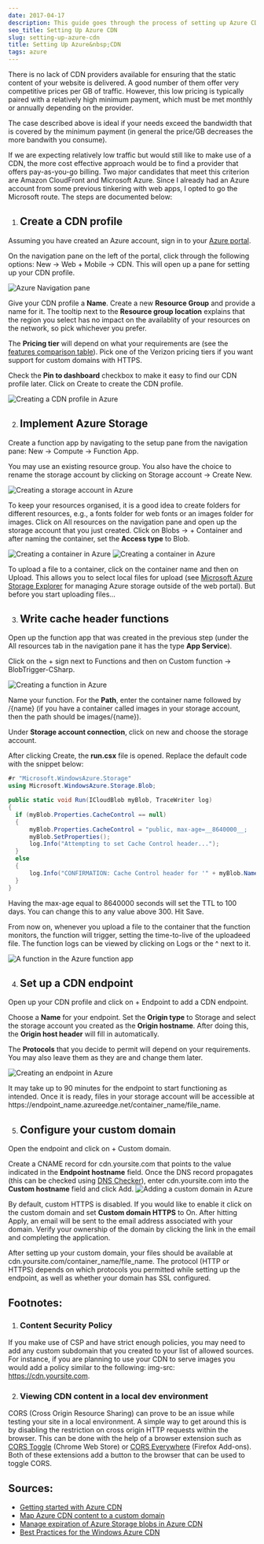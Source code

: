 ```yaml
---
date: 2017-04-17
description: This guide goes through the process of setting up Azure CDN on a custom domain. A function is triggered when content is uploaded to Azure storage, and sets the time-to-live of the uploads based on what container they are uploaded to.
seo_title: Setting Up Azure CDN
slug: setting-up-azure-cdn
title: Setting Up Azure&nbsp;CDN
tags: azure
---
```


There is no lack of CDN providers available for ensuring that the static content of your website is delivered. A good number of them offer very competitive prices per GB of traffic. However, this low pricing is typically paired with a relatively high minimum payment, which must be met monthly or annually depending on the provider.

The case described above is ideal if your needs exceed the bandwidth that is covered by the minimum payment (in general the price/GB decreases the more bandwith you consume).

If we are expecting relatively low traffic but would still like to make use of a CDN, the more cost effective approach would be to find a provider that offers pay-as-you-go billing. Two major candidates that meet this criterion are Amazon CloudFront and Microsoft Azure. Since I already had an Azure account from some previous tinkering with web apps, I opted to go the Microsoft route. The steps are documented below:

1. ## Create a CDN profile

  Assuming you have created an Azure account, sign in to your [Azure portal][1].

  On the navigation pane on the left of the portal, click through the following options: <span class="ui-flow">New</span> &rarr; <span class="ui-flow">Web&nbsp;+&nbsp;Mobile</span> &rarr; <span class="ui-flow">CDN</span>. This will open up a pane for setting up your CDN profile.

  ![Azure Navigation pane](https://cdn.odongo.xyz/images/navigation_pane.png)

  Give your CDN profile a __Name__. Create a new __Resource Group__ and provide a name for it. The tooltip next to the __Resource group location__ explains that the region you select has no impact on the availablity of your resources on the network, so pick whichever you prefer.

  The __Pricing tier__ will depend on what your requirements are (see the [features comparison table][2]). Pick one of the Verizon pricing tiers if you want support for custom domains with HTTPS.

  Check the __Pin to dashboard__ checkbox to make it easy to find our CDN profile later. Click on <span class="ui-flow">Create</span> to create the CDN profile.

  ![Creating a CDN profile in Azure](https://cdn.odongo.xyz/images/create_cdn_profile.png)

2. ## Implement Azure Storage

  Create a function app by navigating to the setup pane from the navigation pane: <span class="ui-flow">New</span> &rarr; <span class="ui-flow">Compute</span> &rarr; <span class="ui-flow">Function&nbsp;App</span>.

  You may use an existing resource group. You also have the choice to rename the storage account by clicking on <span class="ui-flow">Storage&nbsp;account</span> &rarr; <span class="ui-flow">Create&nbsp;New</span>.

  ![Creating a storage account in Azure](https://cdn.odongo.xyz/images/create_function_app.png)

  To keep your resources organised, it is a good idea to create folders for different resources, e.g., a <span class="input">fonts</span> folder for web fonts or an <span class="input">images</span> folder for images. Click on <span class="ui-flow">All&nbsp;resources</span> on the navigation pane and open up the storage account that you just created. Click on <span class="ui-flow">Blobs</span> &rarr; <span class="ui-flow">+&nbsp;Container</span> and after naming the container, set the __Access type__ to <span class="input">Blob</span>.

  ![Creating a container in Azure](https://cdn.odongo.xyz/images/create_container1.png)
  ![Creating a container in Azure](https://cdn.odongo.xyz/images/create_container2.png)

  To upload a file to a container, click on the container name and then on <span class="ui-flow">Upload</span>. This allows you to select local files for upload (see [Microsoft Azure Storage Explorer][3] for managing Azure storage outside of the web portal). But before you start uploading files...

3. ## Write cache header functions

  Open up the function app that was created in the previous step (under the <span class="ui-flow">All&nbsp;resources</span> tab in the navigation pane it has the type __App Service__).

  Click on the <span class="ui-flow">+</span> sign next to <span class="ui-flow">Functions</span> and then on <span class="ui-flow">Custom&nbsp;function</span> &rarr; <span class="ui-flow">BlobTrigger-CSharp</span>.

  ![Creating a function in Azure](https://cdn.odongo.xyz/images/create_function.png)

  Name your function. For the __Path__, enter the container name followed by <span class="input">/{name}</span> (if you have a container called <span class="input">images</span> in your storage account, then the path should be <span class="input">images/{name}</span>).

  Under __Storage account connection__, click on <span class="ui-flow">new</span> and choose the storage account.

  After clicking <span class="ui-flow">Create</span>, the __run.csx__ file is opened. Replace the default code with the snippet below:

  ```csharp
  #r "Microsoft.WindowsAzure.Storage"
  using Microsoft.WindowsAzure.Storage.Blob;

  public static void Run(ICloudBlob myBlob, TraceWriter log)
  {
    if (myBlob.Properties.CacheControl == null)
    {
        myBlob.Properties.CacheControl = "public, max-age=__8640000__;
        myBlob.SetProperties();
        log.Info("Attempting to set Cache Control header...");
    }
    else
    {
        log.Info("CONFIRMATION: Cache Control header for '" + myBlob.Name + "' has been set to '" + myBlob.Properties.CacheControl + "'");
    }
  }
  ```

  Having the max-age equal to <span class="input">8640000</span> seconds will set the TTL to 100 days. You can change this to any value above <span class="input">300</span>. Hit <span class="ui-flow">Save</span>.

  From now on, whenever you upload a file to the container that the function monitors, the function will trigger, setting the time-to-live of the uploadeed file. The function logs can be viewed by clicking on <span class="ui-flow">Logs</span> or the <span class="ui-flow">^</span> next to it.

  ![A function in the Azure function app](https://cdn.odongo.xyz/images/function.png)

4. ## Set up a CDN endpoint

  Open up your CDN profile and click on <span class="ui-flow">+&nbsp;Endpoint</span> to add a CDN endpoint.

  Choose a __Name__ for your endpoint. Set the __Origin type__ to <span class="input">Storage</span> and select the storage account you created as the __Origin hostname__. After doing this, the __Origin host header__ will fill in automatically.

  The __Protocols__ that you decide to permit will depend on your requirements. You may also leave them as they are and change them later.

  ![Creating an endpoint in Azure](https://cdn.odongo.xyz/images/create_endpoint.png)

  It may take up to 90 minutes for the endpoint to start functioning as intended. Once it is ready, files in your storage account will be accessible at <span class="input">https://<span class="code-emphasis">endpoint_name</span>.azureedge.net/<span class="code-emphasis">container_name</span>/<span class="code-emphasis">file_name</span></span>.

5. ## Configure your custom domain

  Open the endpoint and click on <span class="ui-flow">+&nbsp;Custom&nbsp;domain</span>.

  Create a CNAME record for <span class="input">cdn.yoursite.com</span> that points to the value indicated in the __Endpoint hostname__ field. Once the DNS record propagates (this can be checked using [DNS Checker][4]), enter <span class="input">cdn.yoursite.com</span> into the __Custom hostname__ field and click <span class="ui-flow">Add</span>.
  ![Adding a custom domain in Azure](https://cdn.odongo.xyz/images/custom_domain.png)

  By default, custom HTTPS is disabled. If you would like to enable it click on the custom domain and set __Custom domain HTTPS__ to <span class="input">On</span>. After hitting <span class="ui-flow">Apply</span>, an email will be sent to the email address associated with your domain. Verify your ownership of the domain by clicking the link in the email and completing the application.

  After setting up your custom domain, your files should be available at <span class="input">cdn.yoursite.com/<span class="code-emphasis">container_name</span>/<span class="code-emphasis">file_name</span></span>. The protocol (HTTP or HTTPS) depends on which protocols you permitted while setting up the endpoint, as well as whether your domain has SSL configured.

<h2 class="subtitle">Footnotes:</h2>

1. ### Content Security Policy

  If you make use of CSP and have strict enough policies, you may need to add any custom subdomain that you created to your list of allowed sources. For instance, if you are planning to use your CDN to serve images you would add a policy similar to the following: <span class="input">img-src: https://cdn.yoursite.com</span>.

2. ### Viewing CDN content in a local dev environment

  CORS (Cross Origin Resource Sharing) can prove to be an issue while testing your site in a local environment. A simple way to get around this is by disabling the restriction on cross origin HTTP requests within the browser. This can be done with the help of a browser extension such as <a href="https://chrome.google.com/webstore/detail/cors-toggle/jioikioepegflmdnbocfhgmpmopmjkim">CORS Toggle</a> (Chrome Web Store) or <a href="https://addons.mozilla.org/en-US/firefox/addon/cors-everywhere/">CORS Everywhere</a> (Firefox Add-ons). Both of these extensions add a button to the browser that can be used to toggle CORS.

<h2 class="subtitle">Sources:</h2>

<ul class="u-list references">
  <li><a href="https://docs.microsoft.com/en-us/azure/cdn/cdn-create-new-endpoint">Getting started with Azure CDN</a></li>
  <li><a href="https://docs.microsoft.com/en-us/azure/cdn/cdn-map-content-to-custom-domain">Map Azure CDN content to a custom domain</a></li>
  <li><a href="https://docs.microsoft.com/en-us/azure/cdn/cdn-manage-expiration-of-blob-content">Manage expiration of Azure Storage blobs in Azure CDN</a></li>
  <li><a href="https://azure.microsoft.com/en-us/blog/best-practices-for-the-windows-azure-content-delivery-network/">Best Practices for the Windows Azure CDN</a></li>
</ul>

[1]: https://portal.azure.com
[2]: https://docs.microsoft.com/en-us/azure/cdn/cdn-overview
[3]: http://storageexplorer.com/
[4]: https://dnschecker.org/
